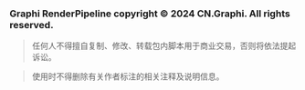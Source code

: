 ### Graphi RenderPipeline copyright © 2024 CN.Graphi. All rights reserved.

> 任何人不得擅自复制、修改、转载包内脚本用于商业交易，否则将依法提起诉讼。

> 使用时不得删除有关作者标注的相关注释及说明信息。

